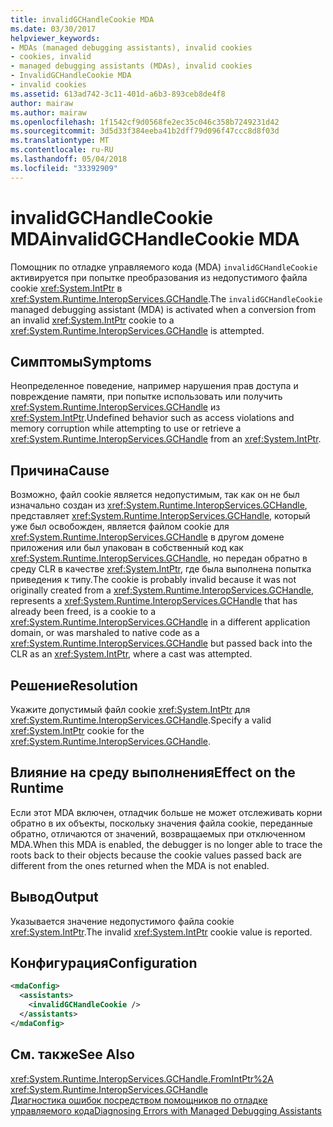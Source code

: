 ```yaml
---
title: invalidGCHandleCookie MDA
ms.date: 03/30/2017
helpviewer_keywords:
- MDAs (managed debugging assistants), invalid cookies
- cookies, invalid
- managed debugging assistants (MDAs), invalid cookies
- InvalidGCHandleCookie MDA
- invalid cookies
ms.assetid: 613ad742-3c11-401d-a6b3-893ceb8de4f8
author: mairaw
ms.author: mairaw
ms.openlocfilehash: 1f1542cf9d0568fe2ec35c046c358b7249231d42
ms.sourcegitcommit: 3d5d33f384eeba41b2dff79d096f47ccc8d8f03d
ms.translationtype: MT
ms.contentlocale: ru-RU
ms.lasthandoff: 05/04/2018
ms.locfileid: "33392909"
---
```

# <a name="invalidgchandlecookie-mda"></a><span data-ttu-id="b8576-102">invalidGCHandleCookie MDA</span><span class="sxs-lookup"><span data-stu-id="b8576-102">invalidGCHandleCookie MDA</span></span>
<span data-ttu-id="b8576-103">Помощник по отладке управляемого кода (MDA) `invalidGCHandleCookie` активируется при попытке преобразования из недопустимого файла cookie <xref:System.IntPtr> в <xref:System.Runtime.InteropServices.GCHandle>.</span><span class="sxs-lookup"><span data-stu-id="b8576-103">The `invalidGCHandleCookie` managed debugging assistant (MDA) is activated when a conversion from an invalid <xref:System.IntPtr> cookie to a <xref:System.Runtime.InteropServices.GCHandle> is attempted.</span></span>  
  
## <a name="symptoms"></a><span data-ttu-id="b8576-104">Симптомы</span><span class="sxs-lookup"><span data-stu-id="b8576-104">Symptoms</span></span>  
 <span data-ttu-id="b8576-105">Неопределенное поведение, например нарушения прав доступа и повреждение памяти, при попытке использовать или получить <xref:System.Runtime.InteropServices.GCHandle> из <xref:System.IntPtr>.</span><span class="sxs-lookup"><span data-stu-id="b8576-105">Undefined behavior such as access violations and memory corruption while attempting to use or retrieve a <xref:System.Runtime.InteropServices.GCHandle> from an <xref:System.IntPtr>.</span></span>  
  
## <a name="cause"></a><span data-ttu-id="b8576-106">Причина</span><span class="sxs-lookup"><span data-stu-id="b8576-106">Cause</span></span>  
 <span data-ttu-id="b8576-107">Возможно, файл cookie является недопустимым, так как он не был изначально создан из <xref:System.Runtime.InteropServices.GCHandle>, представляет <xref:System.Runtime.InteropServices.GCHandle>, который уже был освобожден, является файлом cookie для <xref:System.Runtime.InteropServices.GCHandle> в другом домене приложения или был упакован в собственный код как <xref:System.Runtime.InteropServices.GCHandle>, но передан обратно в среду CLR в качестве <xref:System.IntPtr>, где была выполнена попытка приведения к типу.</span><span class="sxs-lookup"><span data-stu-id="b8576-107">The cookie is probably invalid because it was not originally created from a <xref:System.Runtime.InteropServices.GCHandle>, represents a <xref:System.Runtime.InteropServices.GCHandle> that has already been freed, is a cookie to a <xref:System.Runtime.InteropServices.GCHandle> in a different application domain, or was marshaled to native code as a <xref:System.Runtime.InteropServices.GCHandle> but passed back into the CLR as an <xref:System.IntPtr>, where a cast was attempted.</span></span>  
  
## <a name="resolution"></a><span data-ttu-id="b8576-108">Решение</span><span class="sxs-lookup"><span data-stu-id="b8576-108">Resolution</span></span>  
 <span data-ttu-id="b8576-109">Укажите допустимый файл cookie <xref:System.IntPtr> для <xref:System.Runtime.InteropServices.GCHandle>.</span><span class="sxs-lookup"><span data-stu-id="b8576-109">Specify a valid <xref:System.IntPtr> cookie for the <xref:System.Runtime.InteropServices.GCHandle>.</span></span>  
  
## <a name="effect-on-the-runtime"></a><span data-ttu-id="b8576-110">Влияние на среду выполнения</span><span class="sxs-lookup"><span data-stu-id="b8576-110">Effect on the Runtime</span></span>  
 <span data-ttu-id="b8576-111">Если этот MDA включен, отладчик больше не может отслеживать корни обратно в их объекты, поскольку значения файла cookie, переданные обратно, отличаются от значений, возвращаемых при отключенном MDA.</span><span class="sxs-lookup"><span data-stu-id="b8576-111">When this MDA is enabled, the debugger is no longer able to trace the roots back to their objects because the cookie values passed back are different from the ones returned when the MDA is not enabled.</span></span>  
  
## <a name="output"></a><span data-ttu-id="b8576-112">Вывод</span><span class="sxs-lookup"><span data-stu-id="b8576-112">Output</span></span>  
 <span data-ttu-id="b8576-113">Указывается значение недопустимого файла cookie <xref:System.IntPtr>.</span><span class="sxs-lookup"><span data-stu-id="b8576-113">The invalid <xref:System.IntPtr> cookie value is reported.</span></span>  
  
## <a name="configuration"></a><span data-ttu-id="b8576-114">Конфигурация</span><span class="sxs-lookup"><span data-stu-id="b8576-114">Configuration</span></span>  
  
```xml  
<mdaConfig>  
  <assistants>  
    <invalidGCHandleCookie />  
  </assistants>  
</mdaConfig>  
```  
  
## <a name="see-also"></a><span data-ttu-id="b8576-115">См. также</span><span class="sxs-lookup"><span data-stu-id="b8576-115">See Also</span></span>  
 <xref:System.Runtime.InteropServices.GCHandle.FromIntPtr%2A>  
 <xref:System.Runtime.InteropServices.GCHandle>  
 [<span data-ttu-id="b8576-116">Диагностика ошибок посредством помощников по отладке управляемого кода</span><span class="sxs-lookup"><span data-stu-id="b8576-116">Diagnosing Errors with Managed Debugging Assistants</span></span>](../../../docs/framework/debug-trace-profile/diagnosing-errors-with-managed-debugging-assistants.md)
